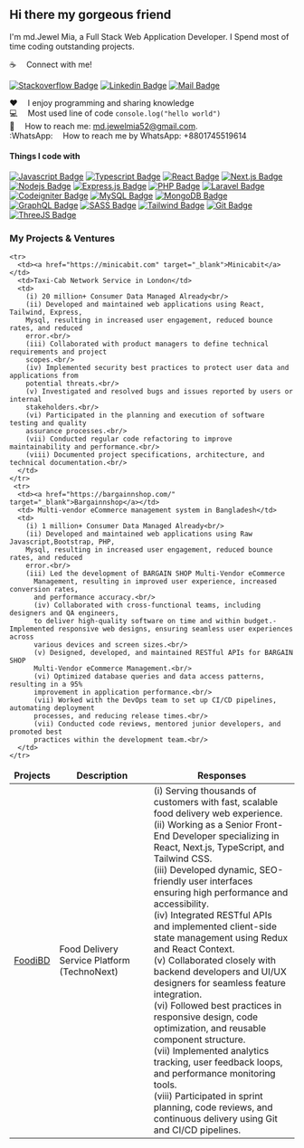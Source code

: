 
## Hi there my gorgeous friend 

I'm md.Jewel Mia, a Full Stack Web Application Developer. I Spend most of time coding outstanding projects.

:coffee: &emsp;Connect with me!

[![Stackoverflow Badge](https://img.shields.io/badge/stack%20overflow-FE7A16?logo=stack-overflow&logoColor=white&style=for-the-badge)](https://stackoverflow.com/users/4148384/md-jewel-mia) [![Linkedin Badge](https://img.shields.io/badge/LinkedIn-0077B5?style=for-the-badge&logo=linkedin&logoColor=white)](https://www.linkedin.com/in/jewelmia/) [![Mail Badge](https://img.shields.io/badge/Gmail-D14836?style=for-the-badge&logo=gmail&logoColor=white)](mailto:md.jewelmia52@gmail.com)

:hearts: &emsp;I enjoy programming and sharing knowledge <br/>
:computer: &emsp;Most used line of code `console.log("hello world")` <br/>
:e-mail: &emsp;How to reach me: md.jewelmia52@gmail.com.<br/>
:WhatsApp: &emsp;How to reach me by WhatsApp: +8801745519614<br/>

#### Things I code with

[![Javascript Badge](https://img.shields.io/badge/-Javascript-F0DB4F?style=for-the-badge&labelColor=black&logo=javascript&logoColor=F0DB4F)](#) [![Typescript Badge](https://img.shields.io/badge/-Typescript-007acc?style=for-the-badge&labelColor=black&logo=typescript&logoColor=007acc)](#) [![React Badge](https://img.shields.io/badge/-React-61DBFB?style=for-the-badge&labelColor=black&logo=react&logoColor=61DBFB)](#) [![Next.js Badge](https://img.shields.io/badge/next.js-000000?style=for-the-badge&logo=nextdotjs&logoColor=white)](#) [![Nodejs Badge](https://img.shields.io/badge/-Nodejs-3C873A?style=for-the-badge&labelColor=black&logo=node.js&logoColor=3C873A)](#) [![Express.js Badge](https://img.shields.io/badge/Express.js-000000?style=for-the-badge&logo=express&logoColor=white)](#) [![PHP Badge](https://img.shields.io/badge/PHP-7378ab?style=for-the-badge&logo=php&logoColor=white)](#) [![Laravel Badge](https://img.shields.io/badge/LARAVEL-F05032?style=for-the-badge&logo=laravel&logoColor=white)](#)  [![Codeigniter Badge](https://img.shields.io/badge/CODEIGNITER-F05032?style=for-the-badge&logo=codeigniter&logoColor=white)](#) 
[![MySQL Badge](https://img.shields.io/badge/-MySQL-007acc?style=for-the-badge&labelColor=ddd7d9&logo=mysql&logoColor=035e86)](#) 
[![MongoDB Badge](https://img.shields.io/badge/MongoDB-4EA94B?style=for-the-badge&logo=mongodb&logoColor=white)](#) [![GraphQL Badge](https://img.shields.io/badge/-GraphQl-e535ab?style=for-the-badge&labelColor=black&logo=node.js&logoColor=e535ab)](#) [![SASS Badge](https://img.shields.io/badge/Sass-CC6699?style=for-the-badge&logo=sass&logoColor=white)](#) [![Tailwind Badge](https://img.shields.io/badge/Tailwind%20CSS-092749?style=for-the-badge&logo=tailwindcss&logoColor=06B6D4&labelColor=000000)](#)  [![Git Badge](https://img.shields.io/badge/Git-F05032?style=for-the-badge&logo=git&logoColor=white)](#)  [![ThreeJS Badge](https://img.shields.io/badge/three.js-000000?style=for-the-badge&logo=threedotjs&logoColor=white)](#) 



### My Projects & Ventures

<table>
  <thead align="center">
    <tr border: none;>
      <td><b>Projects</b></td>
      <td><b>Description</b></td>
      <td><b>Responses</b></td>
    </tr>
  </thead>
  <tbody>
    <tr>
      <td><a href="https://foodibd.com/" target="_blank">FoodiBD</a></td>
      <td>Food Delivery Service Platform (TechnoNext)</td>
      <td>
        (i) Serving thousands of customers with fast, scalable food delivery web experience.<br/>
        (ii) Working as a Senior Front-End Developer specializing in React, Next.js, TypeScript, and Tailwind CSS.<br/>
        (iii) Developed dynamic, SEO-friendly user interfaces ensuring high performance and accessibility.<br/>
        (iv) Integrated RESTful APIs and implemented client-side state management using Redux and React Context.<br/>
        (v) Collaborated closely with backend developers and UI/UX designers for seamless feature integration.<br/>
        (vi) Followed best practices in responsive design, code optimization, and reusable component structure.<br/>
        (vii) Implemented analytics tracking, user feedback loops, and performance monitoring tools.<br/>
        (viii) Participated in sprint planning, code reviews, and continuous delivery using Git and CI/CD pipelines.<br/>
      </td>
    </tr>

    <tr>
      <td><a href="https://minicabit.com" target="_blank">Minicabit</a></td>
      <td>Taxi-Cab Network Service in London</td>
      <td>
        (i) 20 million+ Consumer Data Managed Already<br/>
        (ii) Developed and maintained web applications using React, Tailwind, Express,
        Mysql, resulting in increased user engagement, reduced bounce rates, and reduced
        error.<br/>
        (iii) Collaborated with product managers to define technical requirements and project
        scopes.<br/>
        (iv) Implemented security best practices to protect user data and applications from
        potential threats.<br/>
        (v) Investigated and resolved bugs and issues reported by users or internal
        stakeholders.<br/>
        (vi) Participated in the planning and execution of software testing and quality
        assurance processes.<br/>
        (vii) Conducted regular code refactoring to improve maintainability and performance.<br/>
        (viii) Documented project specifications, architecture, and technical documentation.<br/>
      </td>
    </tr>
     <tr>
      <td><a href="https://bargainnshop.com/" target="_blank">Bargainnshop</a></td>
      <td> Multi-vendor eCommerce management system in Bangladesh</td>
      <td>
        (i) 1 million+ Consumer Data Managed Already<br/>
        (ii) Developed and maintained web applications using Raw Javascript,Bootstrap, PHP,
        Mysql, resulting in increased user engagement, reduced bounce rates, and reduced
        error.<br/>
        (iii) Led the development of BARGAIN SHOP Multi-Vendor eCommerce
          Management, resulting in improved user experience, increased conversion rates,
          and performance accuracy.<br/>
          (iv) Collaborated with cross-functional teams, including designers and QA engineers,
          to deliver high-quality software on time and within budget.- Implemented responsive web designs, ensuring seamless user experiences across
          various devices and screen sizes.<br/>
          (v) Designed, developed, and maintained RESTful APIs for BARGAIN SHOP
          Multi-Vendor eCommerce Management.<br/>
          (vi) Optimized database queries and data access patterns, resulting in a 95%
          improvement in application performance.<br/>
          (vii) Worked with the DevOps team to set up CI/CD pipelines, automating deployment
          processes, and reducing release times.<br/>
          (vii) Conducted code reviews, mentored junior developers, and promoted best
          practices within the development team.<br/>
      </td>
    </tr>
  </tbody>
</table>

